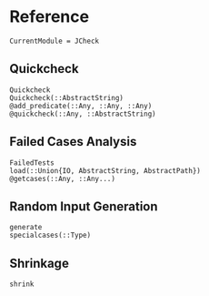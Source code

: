 # Reference

``` @meta
CurrentModule = JCheck
```

## Quickcheck

``` @docs
Quickcheck
Quickcheck(::AbstractString)
@add_predicate(::Any, ::Any, ::Any)
@quickcheck(::Any, ::AbstractString)
```

## Failed Cases Analysis

``` @docs
FailedTests
load(::Union{IO, AbstractString, AbstractPath})
@getcases(::Any, ::Any...)
```

## Random Input Generation

``` @docs
generate
specialcases(::Type)
```

## Shrinkage

``` @docs
shrink
```
